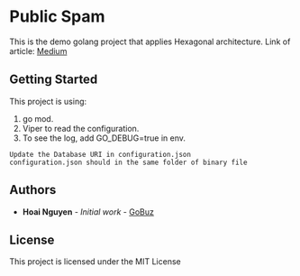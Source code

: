 # Public Spam

This is the demo golang project that applies Hexagonal architecture.
Link of article: [Medium](https://medium.com/@nguyenhoai890/golang-project-applied-hexagonal-architecture-cd278f62c90d)

## Getting Started

This project is using:
 1. go mod. 
 2. Viper to read the configuration. 
 3. To see the log, add GO_DEBUG=true in env.
 
 ```
Update the Database URI in configuration.json
configuration.json should in the same folder of binary file
 ```
 
## Authors

* **Hoai Nguyen** - *Initial work* - [GoBuz](https://github.com/gobuz/spamphone)

## License

This project is licensed under the MIT License

